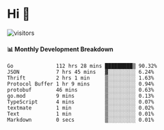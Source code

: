 # Hi 👋
 
![visitors](https://visitor-badge.glitch.me/badge?page_id=sorcererxw.sorcererx)

#### 📊 Monthly Development Breakdown

<!--START_SECTION:waka-->
```text
Go              112 hrs 28 mins █████████▒ 90.32%
JSON            7 hrs 45 mins   ▓░░░░░░░░░ 6.24%
Thrift          2 hrs 1 min     ▒░░░░░░░░░ 1.63%
Protocol Buffer 1 hr 9 mins     ▒░░░░░░░░░ 0.94%
protobuf        46 mins         ▒░░░░░░░░░ 0.63%
go.mod          9 mins          ▒░░░░░░░░░ 0.13%
TypeScript      4 mins          ▒░░░░░░░░░ 0.07%
textmate        1 min           ▒░░░░░░░░░ 0.02%
Text            1 min           ▒░░░░░░░░░ 0.01%
Markdown        0 secs          ▒░░░░░░░░░ 0.01%
```
<!--END_SECTION:waka-->
